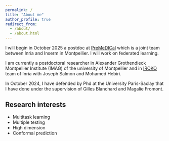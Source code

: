 ```yaml
---
permalink: /
title: "About me"
author_profile: true
redirect_from: 
  - /about/
  - /about.html
---
```

I will begin in October 2025 a postdoc at [PreMeDICal](https://team.inria.fr/premedical/) which is a joint team between Inria and Inserm in Montpellier. I will work on federated learning.

I am currently a postdoctoral researcher in Alexander Grothendieck Montpellier Institute (IMAG) of the university of Montpellier and in [IROKO](https://inria.fr/fr/iroko) team of Inria with Joseph Salmon and Mohamed Hebiri.

In October 2024, I have defended by Phd at the University Paris-Saclay that I have done under the supervision of Gilles Blanchard and Magalie Fromont.

## Research interests

- Multitask learning
- Multiple testing
- High dimension
- Conformal prediction

